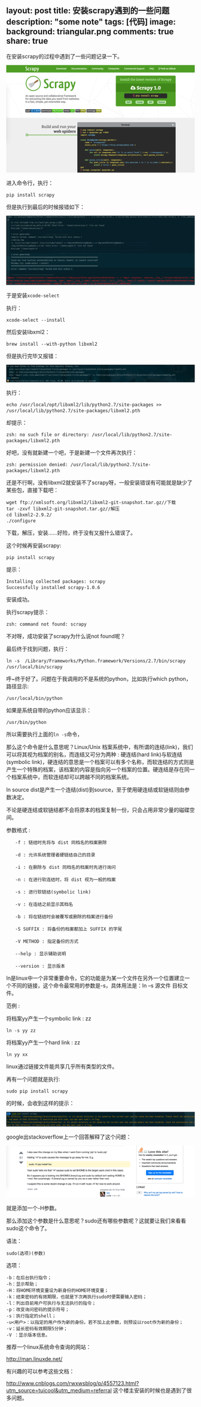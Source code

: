 layout: post
title: 安装scrapy遇到的一些问题
description: "some note"
tags: [代码]
image:
background: triangular.png
comments: true
share: true
---

在安装scrapy的过程中遇到了一些问题记录一下。

![img](./images/article/2016-5-3/1.png)

进入命令行，执行：

	pip install scrapy

但是执行到最后的时候报错如下：

![img](./images/article/2016-5-3/2.png)

于是安装```xcode-select```

执行：

	xcode-select --install

然后安装libxml2：

	brew install --with-python libxml2

但是执行完毕又报错：

![img](./images/article/2016-5-3/3.png)

执行：

	echo /usr/local/opt/libxml2/lib/python2.7/site-packages >> /usr/local/lib/python2.7/site-packages/libxml2.pth

却提示：

	zsh: no such file or directory: /usr/local/lib/python2.7/site-packages/libxml2.pth

好吧，没有就新建一个吧，于是新建一个文件再次执行：

	zsh: permission denied: /usr/local/lib/python2.7/site-packages/libxml2.pth

还是不行啊，没有libxml2就安装不了scrapy呀，一般安装错误有可能就是缺少了某些包，直接下载吧：

	wget ftp://xmlsoft.org/libxml2/libxml2-git-snapshot.tar.gz//下载
	tar -zxvf libxml2-git-snapshot.tar.gz//解压
	cd libxml2-2.9.2/
	./configure

下载，解压，安装......好险，终于没有又报什么错误了。

这个时候再安装scrapy:

	pip install scrapy

提示：

	Installing collected packages: scrapy
	Successfully installed scrapy-1.0.6

安装成功。

执行scrapy提示：

	zsh: command not found: scrapy

不对呀，成功安装了scrapy为什么说not found呢？

最后终于找到问题，执行：

	ln -s  /Library/Frameworks/Python.framework/Versions/2.7/bin/scrapy /usr/local/bin/scrapy

呼~终于好了。问题在于我调用的不是系统的python，比如执行which python，路径显示:

	/usr/local/bin/python

如果是系统自带的python应该显示：

	/usr/bin/python

所以需要执行上面的```ln -s```命令，

那么这个命令是什么意思呢？Linux/Unix 档案系统中，有所谓的连结(link)，我们可以将其视为档案的别名，而连结又可分为两种 : 硬连结(hard link)与软连结(symbolic link)，硬连结的意思是一个档案可以有多个名称，而软连结的方式则是产生一个特殊的档案，该档案的内容是指向另一个档案的位置。硬连结是存在同一个档案系统中，而软连结却可以跨越不同的档案系统。

ln source dist是产生一个连结(dist)到source，至于使用硬连结或软链结则由参数决定。

不论是硬连结或软链结都不会将原本的档案复制一份，只会占用非常少量的磁碟空间。

参数格式 :

	　　-f : 链结时先将与 dist 同档名的档案删除

	　　-d : 允许系统管理者硬链结自己的目录

	　　-i : 在删除与 dist 同档名的档案时先进行询问

	　　-n : 在进行软连结时，将 dist 视为一般的档案

	　　-s : 进行软链结(symbolic link)

	　　-v : 在连结之前显示其档名

	　　-b : 将在链结时会被覆写或删除的档案进行备份

	　　-S SUFFIX : 将备份的档案都加上 SUFFIX 的字尾

	　　-V METHOD : 指定备份的方式

	　　--help : 显示辅助说明

	　　--version : 显示版本


ln是linux中一个非常重要命令，它的功能是为某一个文件在另外一个位置建立一个不同的链接，这个命令最常用的参数是-s，具体用法是：ln –s 源文件 目标文件。

范例 :

将档案yy产生一个symbolic link : zz

	ln -s yy zz

将档案yy产生一个hard link : zz

	ln yy xx

linux通过链接文件能共享几乎所有类型的文件。

再有一个问题就是执行:

	sudo pip install scrapy

的时候，会收到这样的提示：

![img](./images/article/2016-5-3/4.png)

google出stackoverflow上一个回答解释了这个问题：

![img](./images/article/2016-5-3/5.png)

就是添加一个-H参数。

那么添加这个参数是什么意思呢？sudo还有哪些参数呢？这就要让我们来看看sudo这个命令了。

语法：

	sudo(选项)(参数)

选项：

	-b：在后台执行指令；
	-h：显示帮助；
	-H：将HOME环境变量设为新身份的HOME环境变量；
	-k：结束密码的有效期限，也就是下次再执行sudo时便需要输入密码；
	-l：列出目前用户可执行与无法执行的指令；
	-p：改变询问密码的提示符号；
	-s：执行指定的shell；
	-u<用户>：以指定的用户作为新的身份。若不加上此参数，则预设以root作为新的身份；
	-v：延长密码有效期限5分钟；
	-V ：显示版本信息。

推荐一个linux系统命令查询的网站：

http://man.linuxde.net/

有兴趣的可以参考这些文档：

http://www.cnblogs.com/rwxwsblog/p/4557123.html?utm_source=tuicool&utm_medium=referral
这个楼主安装的时候也是遇到了很多问题。
